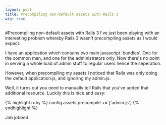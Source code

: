 ```yaml
---
layout: post
title: Precompiling non-default assets with Rails 3
wip: true
---
```

#Precompiling non-default assets with Rails 3
I've just been playing with an interesting problem whereby Rails 3 wasn't precompiling assets as I would expect.

I have an application which contains two main javascript 'bundles'.  One for the common man, and one for the administrators only.  Now there's no point in serving a whole load of admin stuff to regular users hence the seperation.

However, when precompiling my assets I noticed that Rails was only doing the default application.js, and ignoring my admin.js.

Well, it turns out you need to manually tell Rails that you've added that additional resource.  Luckily this is nice and easy:

{% highlight ruby %}
config.assets.precompile += ['admin.js']
{% endhighlight %}

Job jobbed.
